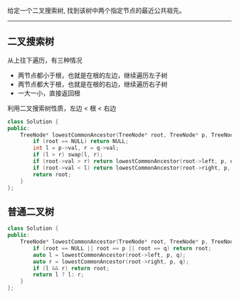 给定一个二叉搜索树, 找到该树中两个指定节点的最近公共祖先。

---

## 二叉搜索树

从上往下遍历，有三种情况

- 两节点都小于根，也就是在根的左边，继续遍历左子树
- 两节点都大于根，也就是在根的右边，继续遍历右子树
- 一大一小，直接返回根

利用二叉搜索树性质，左边 < 根 < 右边

```cpp
class Solution {
public:
    TreeNode* lowestCommonAncestor(TreeNode* root, TreeNode* p, TreeNode* q) {
        if (root == NULL) return NULL;
        int l = p->val, r = q->val;
        if (l > r) swap(l, r);
        if (root->val > r) return lowestCommonAncestor(root->left, p, q);
        if (root->val < l) return lowestCommonAncestor(root->right, p, q);
        return root;
    }
};
```

## 普通二叉树

```cpp
class Solution {
public:
    TreeNode* lowestCommonAncestor(TreeNode* root, TreeNode* p, TreeNode* q) {
        if (root == NULL || root == p || root == q) return root;
        auto l = lowestCommonAncestor(root->left, p, q);
        auto r = lowestCommonAncestor(root->right, p, q);
        if (l && r) return root;
        return l ? l: r;
    }
};
```
